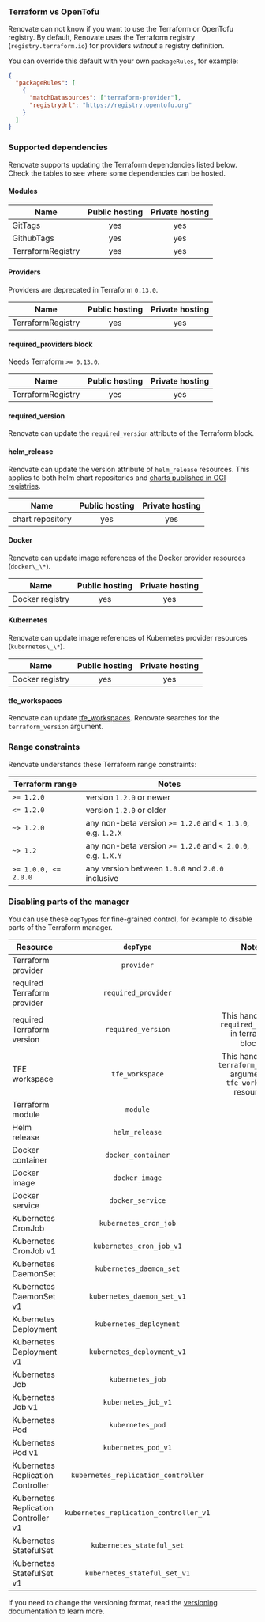 ### Terraform vs OpenTofu

Renovate can not know if you want to use the Terraform or OpenTofu registry.
By default, Renovate uses the Terraform registry (`registry.terraform.io`) for providers _without_ a registry definition.

You can override this default with your own `packageRules`, for example:

```json title="Prefer releases from OpenTofu"
{
  "packageRules": [
    {
      "matchDatasources": ["terraform-provider"],
      "registryUrl": "https://registry.opentofu.org"
    }
  ]
}
```

### Supported dependencies

Renovate supports updating the Terraform dependencies listed below.
Check the tables to see where some dependencies can be hosted.

#### Modules

| Name              | Public hosting | Private hosting |
| ----------------- | :------------: | :-------------: |
| GitTags           |      yes       |       yes       |
| GithubTags        |      yes       |       yes       |
| TerraformRegistry |      yes       |       yes       |

#### Providers

Providers are deprecated in Terraform `0.13.0`.

| Name              | Public hosting | Private hosting |
| ----------------- | :------------: | :-------------: |
| TerraformRegistry |      yes       |       yes       |

#### required_providers block

Needs Terraform `>= 0.13.0`.

| Name              | Public hosting | Private hosting |
| ----------------- | :------------: | :-------------: |
| TerraformRegistry |      yes       |       yes       |

#### required_version

Renovate can update the `required_version` attribute of the Terraform block.

#### helm_release

Renovate can update the version attribute of `helm_release` resources. This applies to both helm chart repositories and [charts published in OCI registries](https://helm.sh/docs/topics/registries/).

| Name             | Public hosting | Private hosting |
| ---------------- | :------------: | :-------------: |
| chart repository |      yes       |       yes       |

#### Docker

Renovate can update image references of the Docker provider resources (`docker\_\*`).

| Name            | Public hosting | Private hosting |
| --------------- | :------------: | :-------------: |
| Docker registry |      yes       |       yes       |

#### Kubernetes

Renovate can update image references of Kubernetes provider resources (`kubernetes\_\*`).

| Name            | Public hosting | Private hosting |
| --------------- | :------------: | :-------------: |
| Docker registry |      yes       |       yes       |

#### tfe_workspaces

Renovate can update [tfe_workspaces](https://registry.terraform.io/providers/hashicorp/tfe/latest/docs/resources/workspace).
Renovate searches for the `terraform_version` argument.

### Range constraints

Renovate understands these Terraform range constraints:

| Terraform range      | Notes                                                       |
| -------------------- | ----------------------------------------------------------- |
| `>= 1.2.0`           | version `1.2.0` or newer                                    |
| `<= 1.2.0`           | version `1.2.0` or older                                    |
| `~> 1.2.0`           | any non-beta version `>= 1.2.0` and `< 1.3.0`, e.g. `1.2.X` |
| `~> 1.2`             | any non-beta version `>= 1.2.0` and `< 2.0.0`, e.g. `1.X.Y` |
| `>= 1.0.0, <= 2.0.0` | any version between `1.0.0` and `2.0.0` inclusive           |

### Disabling parts of the manager

You can use these `depTypes` for fine-grained control, for example to disable parts of the Terraform manager.

| Resource                             |               `depType`                |                                   Notes                                    |
| ------------------------------------ | :------------------------------------: | :------------------------------------------------------------------------: |
| Terraform provider                   |               `provider`               |                                                                            |
| required Terraform provider          |          `required_provider`           |                                                                            |
| required Terraform version           |           `required_version`           |          This handles the `required_version` in terraform blocks           |
| TFE workspace                        |            `tfe_workspace`             | This handles the `terraform_version` argument in `tfe_workspace` resources |
| Terraform module                     |                `module`                |                                                                            |
| Helm release                         |             `helm_release`             |                                                                            |
| Docker container                     |           `docker_container`           |                                                                            |
| Docker image                         |             `docker_image`             |                                                                            |
| Docker service                       |            `docker_service`            |                                                                            |
| Kubernetes CronJob                   |         `kubernetes_cron_job`          |                                                                            |
| Kubernetes CronJob v1                |        `kubernetes_cron_job_v1`        |                                                                            |
| Kubernetes DaemonSet                 |        `kubernetes_daemon_set`         |                                                                            |
| Kubernetes DaemonSet v1              |       `kubernetes_daemon_set_v1`       |                                                                            |
| Kubernetes Deployment                |        `kubernetes_deployment`         |                                                                            |
| Kubernetes Deployment v1             |       `kubernetes_deployment_v1`       |                                                                            |
| Kubernetes Job                       |            `kubernetes_job`            |                                                                            |
| Kubernetes Job v1                    |          `kubernetes_job_v1`           |                                                                            |
| Kubernetes Pod                       |            `kubernetes_pod`            |                                                                            |
| Kubernetes Pod v1                    |          `kubernetes_pod_v1`           |                                                                            |
| Kubernetes Replication Controller    |  `kubernetes_replication_controller`   |                                                                            |
| Kubernetes Replication Controller v1 | `kubernetes_replication_controller_v1` |                                                                            |
| Kubernetes StatefulSet               |       `kubernetes_stateful_set`        |                                                                            |
| Kubernetes StatefulSet v1            |      `kubernetes_stateful_set_v1`      |                                                                            |

If you need to change the versioning format, read the [versioning](../../versioning/index.md) documentation to learn more.

